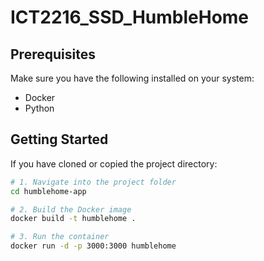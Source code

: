 # ICT2216_SSD_HumbleHome

## Prerequisites

Make sure you have the following installed on your system:
- Docker
- Python

## Getting Started

If you have cloned or copied the project directory:

```bash
# 1. Navigate into the project folder
cd humblehome-app

# 2. Build the Docker image
docker build -t humblehome .

# 3. Run the container
docker run -d -p 3000:3000 humblehome
